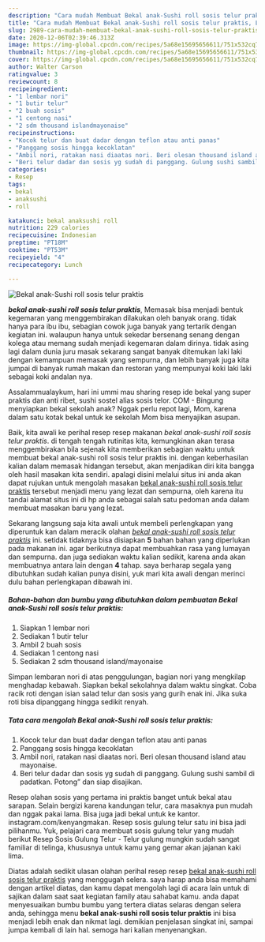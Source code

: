```yaml
---
description: "Cara mudah Membuat Bekal anak-Sushi roll sosis telur praktis, Lezat Sekali"
title: "Cara mudah Membuat Bekal anak-Sushi roll sosis telur praktis, Lezat Sekali"
slug: 2989-cara-mudah-membuat-bekal-anak-sushi-roll-sosis-telur-praktis-lezat-sekali
date: 2020-12-06T02:39:46.313Z
image: https://img-global.cpcdn.com/recipes/5a68e15695656611/751x532cq70/bekal-anak-sushi-roll-sosis-telur-praktis-foto-resep-utama.jpg
thumbnail: https://img-global.cpcdn.com/recipes/5a68e15695656611/751x532cq70/bekal-anak-sushi-roll-sosis-telur-praktis-foto-resep-utama.jpg
cover: https://img-global.cpcdn.com/recipes/5a68e15695656611/751x532cq70/bekal-anak-sushi-roll-sosis-telur-praktis-foto-resep-utama.jpg
author: Walter Carson
ratingvalue: 3
reviewcount: 8
recipeingredient:
- "1 lembar nori"
- "1 butir telur"
- "2 buah sosis"
- "1 centong nasi"
- "2 sdm thousand islandmayonaise"
recipeinstructions:
- "Kocok telur dan buat dadar dengan teflon atau anti panas"
- "Panggang sosis hingga kecoklatan"
- "Ambil nori, ratakan nasi diaatas nori. Beri olesan thousand island atau mayonaise."
- "Beri telur dadar dan sosis yg sudah di panggang. Gulung sushi sambil di padatkan. Potong” dan siap disajikan."
categories:
- Resep
tags:
- bekal
- anaksushi
- roll

katakunci: bekal anaksushi roll 
nutrition: 229 calories
recipecuisine: Indonesian
preptime: "PT18M"
cooktime: "PT53M"
recipeyield: "4"
recipecategory: Lunch

---
```



![Bekal anak-Sushi roll sosis telur praktis](https://img-global.cpcdn.com/recipes/5a68e15695656611/751x532cq70/bekal-anak-sushi-roll-sosis-telur-praktis-foto-resep-utama.jpg)

<b><i>bekal anak-sushi roll sosis telur praktis</i></b>, Memasak bisa menjadi bentuk kegemaran yang menggembirakan dilakukan oleh banyak orang. tidak hanya para ibu ibu, sebagian cowok juga banyak yang tertarik dengan kegiatan ini. walaupun hanya untuk sekedar bersenang senang dengan kolega atau memang sudah menjadi kegemaran dalam dirinya. tidak asing lagi dalam dunia juru masak sekarang sangat banyak ditemukan laki laki dengan kemampuan memasak yang sempurna, dan lebih banyak juga kita jumpai di banyak rumah makan dan restoran yang mempunyai koki laki laki sebagai koki andalan nya.

Assalammualaykum, hari ini ummi mau sharing resep ide bekal yang super praktis dan anti ribet, sushi sostel alias sosis telor. COM - Bingung menyiapkan bekal sekolah anak? Nggak perlu repot lagi, Mom, karena dalam satu kotak bekal untuk ke sekolah Mom bisa menyajikan asupan.

Baik, kita awali ke perihal resep resep makanan <i>bekal anak-sushi roll sosis telur praktis</i>. di tengah tengah rutinitas kita, kemungkinan akan terasa menggembirakan bila sejenak kita memberikan sebagian waktu untuk membuat bekal anak-sushi roll sosis telur praktis ini. dengan keberhasilan kalian dalam memasak hidangan tersebut, akan menjadikan diri kita bangga oleh hasil masakan kita sendiri. apalagi disini melalui situs ini anda akan dapat rujukan untuk mengolah masakan <u>bekal anak-sushi roll sosis telur praktis</u> tersebut menjadi menu yang lezat dan sempurna, oleh karena itu tandai alamat situs ini di hp anda sebagai salah satu pedoman anda dalam membuat masakan baru yang lezat.


Sekarang langsung saja kita awali untuk membeli perlengkapan yang diperuntuk kan dalam meracik olahan <u><i>bekal anak-sushi roll sosis telur praktis</i></u> ini. setidak tidaknya bisa disiapkan <b>5</b> bahan bahan yang diperlukan pada makanan ini. agar berikutnya dapat membuahkan rasa yang lumayan dan sempurna. dan juga sediakan waktu kalian sedikit, karena anda akan membuatnya antara lain dengan <b>4</b> tahap. saya berharap segala yang dibutuhkan sudah kalian punya disini, yuk mari kita awali dengan merinci dulu bahan perlengkapan dibawah ini.

<!--inarticleads1-->

##### Bahan-bahan dan bumbu yang dibutuhkan dalam pembuatan Bekal anak-Sushi roll sosis telur praktis:

1. Siapkan 1 lembar nori
1. Sediakan 1 butir telur
1. Ambil 2 buah sosis
1. Sediakan 1 centong nasi
1. Sediakan 2 sdm thousand island/mayonaise


Simpan lembaran nori di atas penggulungan, bagian nori yang mengkilap menghadap kebawah. Siapkan bekal sekolahnya dalam waktu singkat. Coba racik roti dengan isian salad telur dan sosis yang gurih enak ini. Jika suka roti bisa dipanggang hingga sedikit renyah. 

<!--inarticleads2-->

##### Tata cara mengolah Bekal anak-Sushi roll sosis telur praktis:

1. Kocok telur dan buat dadar dengan teflon atau anti panas
1. Panggang sosis hingga kecoklatan
1. Ambil nori, ratakan nasi diaatas nori. Beri olesan thousand island atau mayonaise.
1. Beri telur dadar dan sosis yg sudah di panggang. Gulung sushi sambil di padatkan. Potong” dan siap disajikan.


Resep olahan sosis yang pertama ini praktis banget untuk bekal atau sarapan. Selain bergizi karena kandungan telur, cara masaknya pun mudah dan nggak pakai lama. Bisa juga jadi bekal untuk ke kantor. instagram.com/kenyangmakan. Resep sosis gulung telur satu ini bisa jadi pilihanmu. Yuk, pelajari cara membuat sosis gulung telur yang mudah berikut Resep Sosis Gulung Telur - Telur gulung mungkin sudah sangat familiar di telinga, khususnya untuk kamu yang gemar akan jajanan kaki lima. 

Diatas adalah sedikit ulasan olahan perihal resep resep <u>bekal anak-sushi roll sosis telur praktis</u> yang menggugah selera. saya harap anda bisa memahami dengan artikel diatas, dan kamu dapat mengolah lagi di acara lain untuk di sajikan dalam saat saat kegiatan family atau sahabat kamu. anda dapat menyesuaikan bumbu bumbu yang tertera diatas selaras dengan selera anda, sehingga menu <b>bekal anak-sushi roll sosis telur praktis</b> ini bisa menjadi lebih enak dan nikmat lagi. demikian penjelasan singkat ini, sampai jumpa kembali di lain hal. semoga hari kalian menyenangkan.
